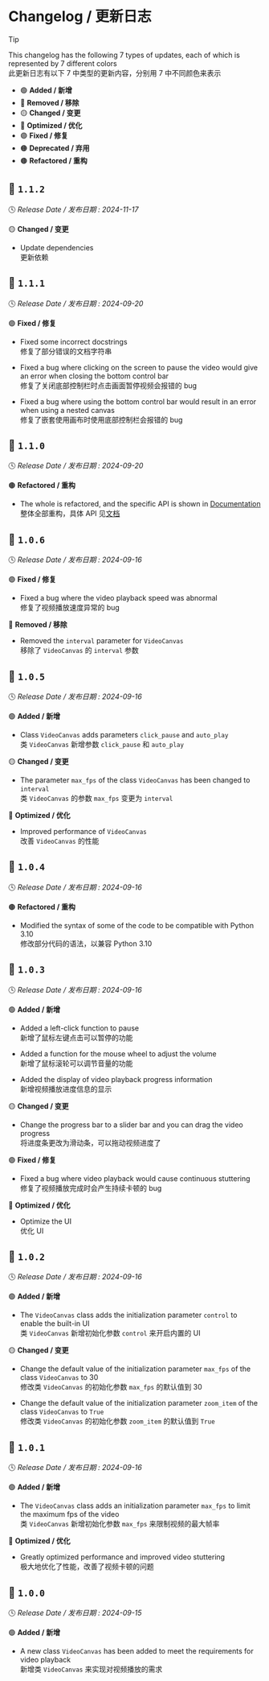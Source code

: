 Changelog / 更新日志
===================

> [!TIP]  
> This changelog has the following 7 types of updates, each of which is represented by 7 different colors  
> 此更新日志有以下 7 中类型的更新内容，分别用 7 中不同颜色来表示
> 
> * 🟢 **Added / 新增**
> * 🔴 **Removed / 移除**
> * 🟡 **Changed / 变更**
> * 🔵 **Optimized / 优化**
> * 🟣 **Fixed / 修复**
> * 🟠 **Deprecated / 弃用**
> * 🟤 **Refactored / 重构**

🔖 `1.1.2`
-----------

🕓 *Release Date / 发布日期 : 2024-11-17*

🟡 **Changed / 变更**

* Update dependencies  
更新依赖

🔖 `1.1.1`
-----------

🕓 *Release Date / 发布日期 : 2024-09-20*

🟣 **Fixed / 修复**

- Fixed some incorrect docstrings  
修复了部分错误的文档字符串

- Fixed a bug where clicking on the screen to pause the video would give an error when closing the bottom control bar  
修复了关闭底部控制栏时点击画面暂停视频会报错的 bug

- Fixed a bug where using the bottom control bar would result in an error when using a nested canvas  
修复了嵌套使用画布时使用底部控制栏会报错的 bug

🔖 `1.1.0`
-----------

🕓 *Release Date / 发布日期 : 2024-09-20*

🟤 **Refactored / 重构**

- The whole is refactored, and the specific API is shown in [Documentation](https://xiaokang2022.github.io/tkintertools-docs/3.0/documents/media/)  
整体全部重构，具体 API 见[文档](https://xiaokang2022.github.io/tkintertools-docs/3.0/documents/media/)

🔖 `1.0.6`
-----------

🕓 *Release Date / 发布日期 : 2024-09-16*

🟣 **Fixed / 修复**

- Fixed a bug where the video playback speed was abnormal  
修复了视频播放速度异常的 bug

🔴 **Removed / 移除**

- Removed the `interval` parameter for `VideoCanvas`  
移除了 `VideoCanvas` 的 `interval` 参数

🔖 `1.0.5`
-----------

🕓 *Release Date / 发布日期 : 2024-09-16*

🟢 **Added / 新增**

- Class `VideoCanvas` adds parameters `click_pause` and `auto_play`  
类 `VideoCanvas` 新增参数 `click_pause` 和 `auto_play`

🟡 **Changed / 变更**

- The parameter `max_fps` of the class `VideoCanvas` has been changed to `interval`  
类 `VideoCanvas` 的参数 `max_fps` 变更为 `interval`

🔵 **Optimized / 优化**

- Improved performance of `VideoCanvas`  
改善 `VideoCanvas` 的性能

🔖 `1.0.4`
-----------

🕓 *Release Date / 发布日期 : 2024-09-16*

🟤 **Refactored / 重构**

- Modified the syntax of some of the code to be compatible with Python 3.10  
修改部分代码的语法，以兼容 Python 3.10

🔖 `1.0.3`
-----------

🕓 *Release Date / 发布日期 : 2024-09-16*

🟢 **Added / 新增**

- Added a left-click function to pause  
新增了鼠标左键点击可以暂停的功能

- Added a function for the mouse wheel to adjust the volume  
新增了鼠标滚轮可以调节音量的功能

- Added the display of video playback progress information  
新增视频播放进度信息的显示

🟡 **Changed / 变更**

- Change the progress bar to a slider bar and you can drag the video progress  
将进度条更改为滑动条，可以拖动视频进度了

🟣 **Fixed / 修复**

- Fixed a bug where video playback would cause continuous stuttering  
修复了视频播放完成时会产生持续卡顿的 bug

🔵 **Optimized / 优化**

- Optimize the UI  
优化 UI

🔖 `1.0.2`
-----------

🕓 *Release Date / 发布日期 : 2024-09-16*

🟢 **Added / 新增**

- The `VideoCanvas` class adds the initialization parameter `control` to enable the built-in UI  
类 `VideoCanvas` 新增初始化参数 `control` 来开启内置的 UI

🟡 **Changed / 变更**

- Change the default value of the initialization parameter `max_fps` of the class `VideoCanvas` to 30  
修改类 `VideoCanvas` 的初始化参数 `max_fps` 的默认值到 30

- Change the default value of the initialization parameter `zoom_item` of the class `VideoCanvas` to `True`  
修改类 `VideoCanvas` 的初始化参数 `zoom_item` 的默认值到 `True`

🔖 `1.0.1`
-----------

🕓 *Release Date / 发布日期 : 2024-09-16*

🟢 **Added / 新增**

- The `VideoCanvas` class adds an initialization parameter `max_fps` to limit the maximum fps of the video  
类 `VideoCanvas` 新增初始化参数 `max_fps` 来限制视频的最大帧率

🔵 **Optimized / 优化**

- Greatly optimized performance and improved video stuttering  
极大地优化了性能，改善了视频卡顿的问题

🔖 `1.0.0`
-----------

🕓 *Release Date / 发布日期 : 2024-09-15*

🟢 **Added / 新增**

- A new class `VideoCanvas` has been added to meet the requirements for video playback  
新增类 `VideoCanvas` 来实现对视频播放的需求
